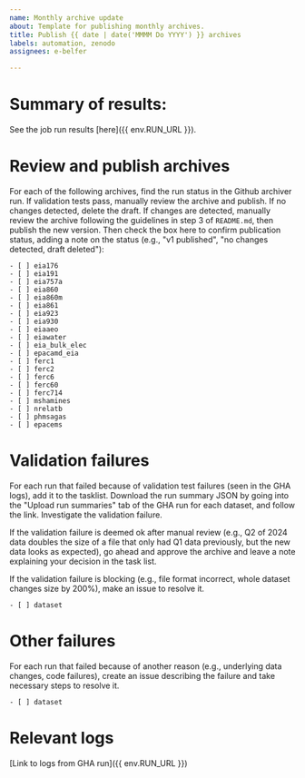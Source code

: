 ```yaml
---
name: Monthly archive update
about: Template for publishing monthly archives.
title: Publish {{ date | date('MMMM Do YYYY') }} archives
labels: automation, zenodo
assignees: e-belfer

---
```


# Summary of results:
See the job run results [here]({{ env.RUN_URL }}).

# Review and publish archives

For each of the following archives, find the run status in the Github archiver run. If validation tests pass, manually review the archive and publish. If no changes detected, delete the draft. If changes are detected, manually review the archive following the guidelines in step 3 of `README.md`, then publish the new version. Then check the box here to confirm publication status, adding a note on the status (e.g., "v1 published", "no changes detected, draft deleted"):

```[tasklist]
- [ ] eia176
- [ ] eia191
- [ ] eia757a
- [ ] eia860
- [ ] eia860m
- [ ] eia861
- [ ] eia923
- [ ] eia930
- [ ] eiaaeo
- [ ] eiawater
- [ ] eia_bulk_elec
- [ ] epacamd_eia
- [ ] ferc1
- [ ] ferc2
- [ ] ferc6
- [ ] ferc60
- [ ] ferc714
- [ ] mshamines
- [ ] nrelatb
- [ ] phmsagas
- [ ] epacems
```

# Validation failures
For each run that failed because of validation test failures (seen in the GHA logs), add it to the tasklist. Download the run summary JSON by going into the "Upload run summaries" tab of the GHA run for each dataset, and follow the link. Investigate the validation failure.

If the validation failure is deemed ok after manual review (e.g., Q2 of 2024 data doubles the size of a file that only had Q1 data previously, but the new data looks as expected), go ahead and approve the archive and leave a note explaining your decision in the task list.

If the validation failure is blocking (e.g., file format incorrect, whole dataset changes size by 200%), make an issue to resolve it.

```[tasklist]
- [ ] dataset
```

# Other failures
For each run that failed because of another reason (e.g., underlying data changes, code failures), create an issue describing the failure and take necessary steps to resolve it.

```[tasklist]
- [ ] dataset
```

# Relevant logs
[Link to logs from GHA run]({{ env.RUN_URL }})
